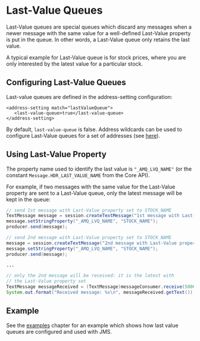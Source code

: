 # Last-Value Queues

Last-Value queues are special queues which discard any messages when a
newer message with the same value for a well-defined Last-Value property
is put in the queue. In other words, a Last-Value queue only retains the
last value.

A typical example for Last-Value queue is for stock prices, where you
are only interested by the latest value for a particular stock.

## Configuring Last-Value Queues

Last-value queues are defined in the address-setting configuration:

    <address-setting match="lastValueQueue">
       <last-value-queue>true</last-value-queue>
    </address-setting>

By default, `last-value-queue` is false. Address wildcards can be used
to configure Last-Value queues for a set of addresses (see [here](wildcard-syntax.md)).

## Using Last-Value Property

The property name used to identify the last value is `"_AMQ_LVQ_NAME"`
(or the constant `Message.HDR_LAST_VALUE_NAME` from the Core API).

For example, if two messages with the same value for the Last-Value
property are sent to a Last-Value queue, only the latest message will be
kept in the queue:

``` java
// send 1st message with Last-Value property set to STOCK_NAME
TextMessage message = session.createTextMessage("1st message with Last-Value property set");
message.setStringProperty("_AMQ_LVQ_NAME", "STOCK_NAME");
producer.send(message);

// send 2nd message with Last-Value property set to STOCK_NAME
message = session.createTextMessage("2nd message with Last-Value property set");
message.setStringProperty("_AMQ_LVQ_NAME", "STOCK_NAME");
producer.send(message);

...

// only the 2nd message will be received: it is the latest with
// the Last-Value property set
TextMessage messageReceived = (TextMessage)messageConsumer.receive(5000);
System.out.format("Received message: %s\n", messageReceived.getText());
```

## Example

See the [examples](examples.md) chapter for an example which shows how last value queues are configured
and used with JMS.

